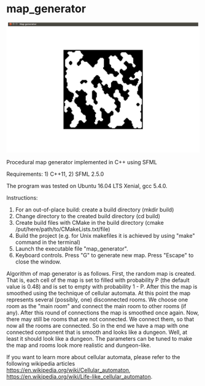 # map_generator
![Procedural map generator](resources/map_generator.png?raw=true "Procedural map generator")

Procedural map generator implemented in C++ using SFML

Requirements: 1) C++11, 2) SFML 2.5.0

The program was tested on Ubuntu 16.04 LTS Xenial, gcc 5.4.0.

Instructions:

1) For an out-of-place build: create a build directory (mkdir build)
2) Change directory to the created build directory (cd build)
3) Create build files with CMake in the build directory (cmake /put/here/path/to/CMakeLists.txt/file)
4) Build the project (e.g. for Unix makefiles it is achieved by using "make" command in the terminal)
5) Launch the executable file "map_generator".
6) Keyboard controls. Press "G" to generate new map. Press "Escape" to close the window.

Algorithm of map generator is as follows. First, the random map is created. That is, each cell of the map is set to filled with  probability P (the default value is 0.48) and is set to empty with probability 1 - P. After this the map is smoothed using the technique of cellular automata. At this point the map represents several (possibly, one) disconnected rooms. We choose one room as the "main room" and connect the main room to other rooms (if any). After this round of connections the map is smoothed once again. Now, there may still be rooms that are not connected. We connect them, so that now all the rooms are connected. So in the end we have a map with one connected component that is smooth and looks like a dungeon. Well, at least it should look like a dungeon. The parameters can be tuned to make the map and rooms look more realistic and dungeon-like.

If you want to learn more about cellular automata, please refer to the following wikipedia articles https://en.wikipedia.org/wiki/Cellular_automaton, https://en.wikipedia.org/wiki/Life-like_cellular_automaton.
